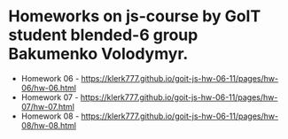 
# Homeworks on js-course by GoIT student blended-6 group Bakumenko Volodymyr. 
- Homework 06 - https://klerk777.github.io/goit-js-hw-06-11/pages/hw-06/hw-06.html 
- Homework 07 - https://klerk777.github.io/goit-js-hw-06-11/pages/hw-07/hw-07.html 
- Homework 08 - https://klerk777.github.io/goit-js-hw-06-11/pages/hw-08/hw-08.html 
